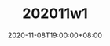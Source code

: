 ---
title: "202011w1"
date: 2020-11-08T19:00:00+08:00
draft: true
type: posts
tags: ["life"]
slug: "202011w1"
---